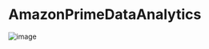 # AmazonPrimeDataAnalytics
![image](https://github.com/ghanshyamkachhia/AmazonPrimeDataAnalytics/assets/130287034/1a5c55de-f826-480d-a85e-52ee82eb1dfa)
